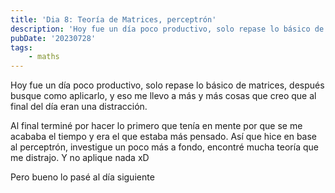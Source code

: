 ```yaml
---
title: 'Dia 8: Teoría de Matrices, perceptrón'
description: 'Hoy fue un día poco productivo, solo repase lo básico de matrices, después busque como aplicarlo, y eso me llevo a más y más cosas que creo que al final del día eran una distracción'
pubDate: '20230728'
tags:
    - maths
---
```


Hoy fue un día poco productivo, solo repase lo básico de matrices, después busque como aplicarlo, y eso me llevo a más y más cosas que creo que al final del día eran una distracción.

Al final terminé por hacer lo primero que tenía en mente por que se me acababa el tiempo y era el que estaba más pensado. Así que hice en base al perceptrón, investigue un poco más a fondo, encontré mucha teoría que me distrajo. Y no aplique nada xD

Pero bueno lo pasé al día siguiente